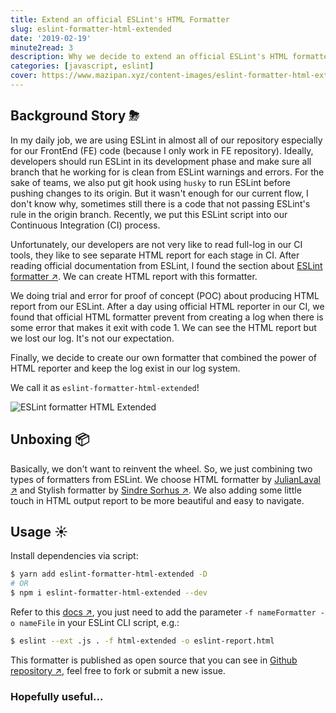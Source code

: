 ```yaml
---
title: Extend an official ESLint's HTML Formatter
slug: eslint-formatter-html-extended
date: '2019-02-19'
minute2read: 3
description: Why we decide to extend an official ESLint's HTML formatter
categories: [javascript, eslint]
cover: https://www.mazipan.xyz/content-images/eslint-formatter-html-extended/eslint-html.png
---
```


## Background Story ⛈

In my daily job, we are using ESLint in almost all of our repository especially for our FrontEnd (FE) code (because I only work in FE repository). Ideally, developers should run ESLint in its development phase and make sure all branch that he working for is clean from ESLint warnings and errors. For the sake of teams, we also put git hook using `husky` to run ESLint before pushing changes to its origin. But it wasn't enough for our current flow, I don't know why, sometimes still there is a code that not passing ESLint's rule in the origin branch. Recently, we put this ESLint script into our Continuous Integration (CI) process.

Unfortunately, our developers are not very like to read full-log in our CI tools, they like to see separate HTML report for each stage in CI. After reading official documentation from ESLint, I found the section about [ESLint formatter ↗️](https://eslint.org/docs/user-guide/formatters/). We can create HTML report with this formatter.

We doing trial and error for proof of concept (POC) about producing HTML report from our ESLint. After a day using official HTML reporter in our CI, we found that official HTML formatter prevent from creating a log when there is some error that makes it exit with code 1. We can see the HTML report but we lost our log. It's not our expectation.

Finally, we decide to create our own formatter that combined the power of HTML reporter and keep the log exist in our log system.

We call it as `eslint-formatter-html-extended`!

<img v-lazyload src="/images/placeholder-1x1.png" data-src="/content-images/eslint-formatter-html-extended/eslint-html.png" alt="ESLint formatter HTML Extended">

## Unboxing 📦

Basically, we don't want to reinvent the wheel. So, we just combining two types of formatters from ESLint. We choose HTML formatter by [JulianLaval ↗️](https://github.com/JulianLaval) and Stylish formatter by [Sindre Sorhus ↗️](https://github.com/sindresorhus). We also adding some little touch in HTML output report to be more beautiful and easy to navigate.

## Usage ☀️

Install dependencies via script:

```bash
$ yarn add eslint-formatter-html-extended -D
# OR
$ npm i eslint-formatter-html-extended --dev
```

Refer to this [docs ↗️](https://eslint.org/docs/user-guide/formatters/), you just need to add the parameter `-f nameFormatter -o nameFile` in your ESLint CLI script, e.g.:

```bash
$ eslint --ext .js . -f html-extended -o eslint-report.html
```

This formatter is published as open source that you can see in [Github repository ↗️](https://github.com/mazipan/eslint-formatter-html-extended), feel free to fork or submit a new issue.

### Hopefully useful...